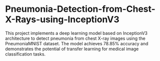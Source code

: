 # Pneumonia-Detection-from-Chest-X-Rays-using-InceptionV3
This project implements a deep learning model based on InceptionV3 architecture to detect pneumonia from chest X-ray images using the PneumoniaMNIST dataset. The model achieves 78.85% accuracy and demonstrates the potential of transfer learning for medical image classification tasks. 
